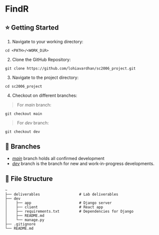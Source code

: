# FindR

## ⭐ Getting Started
1. Navigate to your working directory:
```
cd <PATH>/<WORK_DiR>
```

2. Clone the GitHub Repository:
```
git clone https://github.com/lohiavardhan/sc2006_project.git
```

3. Navigate to the project directory:
```
cd sc2006_project
```

4. Checkout on different branches:
> For *main* branch:
```
git checkout main
```
> For *dev* branch:
```
git checkout dev
```

## 🚧 Branches
* [*main*](https://github.com/lohiavardhan/sc2006_project/tree/main) branch holds all confirmed development
* [*dev*](https://github.com/lohiavardhan/sc2006_project/tree/dev) branch is the branch for new and work-in-progress developments.

## 📁 File Structure
```
~
├── deliverables                  # Lab deliverables
├── dev
│    ├── app                      # Django server
│    ├── client                   # React app
│    ├── requirements.txt         # Dependencies for Django
│    ├── README.md
│    └── manage.py      
├── .gitignore
└── README.md
```
